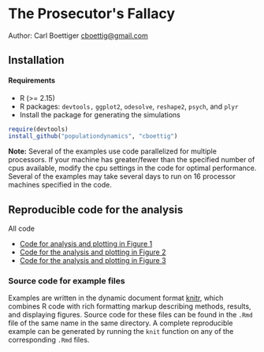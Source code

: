 The Prosecutor's Fallacy
==========================

Author: Carl Boettiger <cboettig@gmail.com>


Installation
------------

#### Requirements

* R (>= 2.15)
* R packages: `devtools,` `ggplot2`, `odesolve`, `reshape2`, `psych`, and `plyr`
* Install the package for generating the simulations

```r
require(devtools)
install_github("populationdynamics", "cboettig")
```

**Note:** Several of the examples use code parallelized for multiple processors.  If your machine has greater/fewer than the specified number of cpus available, modify the cpu settings in the code for optimal performance. Several of the examples may take several days to run on 16 processor machines specified in the code.   


Reproducible code for the analysis
----------------------------------

All code 

* [Code for analysis and plotting in Figure 1](https://github.com/cboettig/earlywarning/blob/prosecutor/inst/examples/bd_curves.md)
* [Code for the analysis and plotting in Figure 2](https://github.com/cboettig/earlywarning/blob/prosecutor/inst/examples/fallacy.md)
* [Code for the analysis and plotting in Figure 3](https://github.com/cboettig/earlywarning/blob/prosecutor/inst/examples/may.md)

### Source code for example files

Examples are written in the dynamic document format [knitr](http://yihui.name/knitr), which combines R code with rich formatting markup describing methods, results, and displaying figures.  Source code for these files can be found in the `.Rmd` file of the same name in the same directory.  A complete reproducible example can be generated by running the `knit` function on any of the corresponding `.Rmd` files.  
